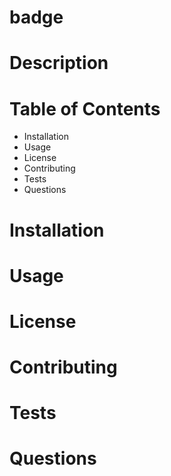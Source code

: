# badge

# Description

# Table of Contents

* Installation
* Usage
* License
* Contributing
* Tests
* Questions

# Installation

# Usage

# License

# Contributing

# Tests

# Questions